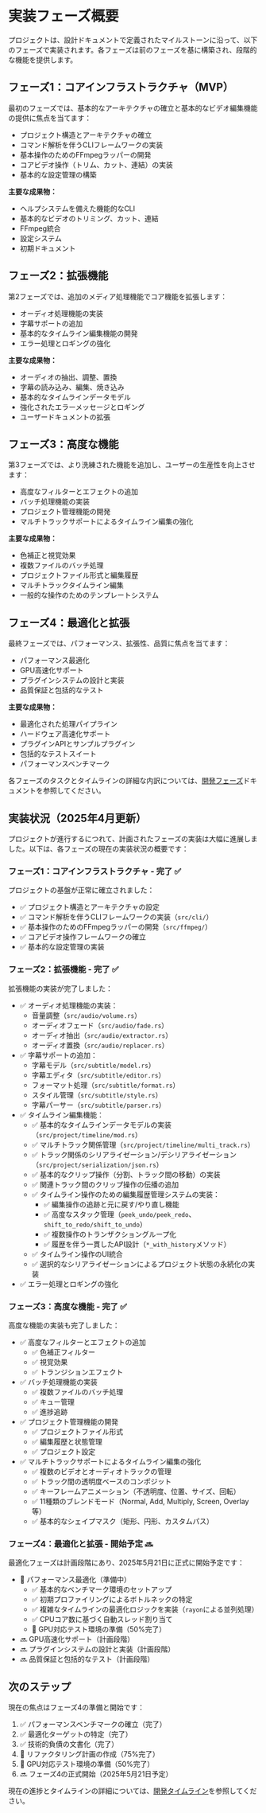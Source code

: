 # 実装フェーズ概要

プロジェクトは、設計ドキュメントで定義されたマイルストーンに沿って、以下のフェーズで実装されます。各フェーズは前のフェーズを基に構築され、段階的な機能を提供します。

## フェーズ1：コアインフラストラクチャ（MVP）

最初のフェーズでは、基本的なアーキテクチャの確立と基本的なビデオ編集機能の提供に焦点を当てます：

- プロジェクト構造とアーキテクチャの確立
- コマンド解析を伴うCLIフレームワークの実装
- 基本操作のためのFFmpegラッパーの開発
- コアビデオ操作（トリム、カット、連結）の実装
- 基本的な設定管理の構築

**主要な成果物：**
- ヘルプシステムを備えた機能的なCLI
- 基本的なビデオのトリミング、カット、連結
- FFmpeg統合
- 設定システム
- 初期ドキュメント

## フェーズ2：拡張機能

第2フェーズでは、追加のメディア処理機能でコア機能を拡張します：

- オーディオ処理機能の実装
- 字幕サポートの追加
- 基本的なタイムライン編集機能の開発
- エラー処理とロギングの強化

**主要な成果物：**
- オーディオの抽出、調整、置換
- 字幕の読み込み、編集、焼き込み
- 基本的なタイムラインデータモデル
- 強化されたエラーメッセージとロギング
- ユーザードキュメントの拡張

## フェーズ3：高度な機能

第3フェーズでは、より洗練された機能を追加し、ユーザーの生産性を向上させます：

- 高度なフィルターとエフェクトの追加
- バッチ処理機能の実装
- プロジェクト管理機能の開発
- マルチトラックサポートによるタイムライン編集の強化

**主要な成果物：**
- 色補正と視覚効果
- 複数ファイルのバッチ処理
- プロジェクトファイル形式と編集履歴
- マルチトラックタイムライン編集
- 一般的な操作のためのテンプレートシステム

## フェーズ4：最適化と拡張

最終フェーズでは、パフォーマンス、拡張性、品質に焦点を当てます：

- パフォーマンス最適化
- GPU高速化サポート
- プラグインシステムの設計と実装
- 品質保証と包括的なテスト

**主要な成果物：**
- 最適化された処理パイプライン
- ハードウェア高速化サポート
- プラグインAPIとサンプルプラグイン
- 包括的なテストスイート
- パフォーマンスベンチマーク

各フェーズのタスクとタイムラインの詳細な内訳については、[開発フェーズ](../開発フェーズ/)ドキュメントを参照してください。

## 実装状況（2025年4月更新）

プロジェクトが進行するにつれて、計画されたフェーズの実装は大幅に進展しました。以下は、各フェーズの現在の実装状況の概要です：

### フェーズ1：コアインフラストラクチャ - 完了 ✅

プロジェクトの基盤が正常に確立されました：

- ✅ プロジェクト構造とアーキテクチャの設定
- ✅ コマンド解析を伴うCLIフレームワークの実装（`src/cli/`）
- ✅ 基本操作のためのFFmpegラッパーの開発（`src/ffmpeg/`）
- ✅ コアビデオ操作フレームワークの確立
- ✅ 基本的な設定管理の実装

### フェーズ2：拡張機能 - 完了 ✅

拡張機能の実装が完了しました：

- ✅ オーディオ処理機能の実装：
  - 音量調整（`src/audio/volume.rs`）
  - オーディオフェード（`src/audio/fade.rs`）
  - オーディオ抽出（`src/audio/extractor.rs`）
  - オーディオ置換（`src/audio/replacer.rs`）
- ✅ 字幕サポートの追加：
  - 字幕モデル（`src/subtitle/model.rs`）
  - 字幕エディタ（`src/subtitle/editor.rs`）
  - フォーマット処理（`src/subtitle/format.rs`）
  - スタイル管理（`src/subtitle/style.rs`）
  - 字幕パーサー（`src/subtitle/parser.rs`）
- ✅ タイムライン編集機能：
  - ✅ 基本的なタイムラインデータモデルの実装（`src/project/timeline/mod.rs`）
  - ✅ マルチトラック関係管理（`src/project/timeline/multi_track.rs`）
  - ✅ トラック関係のシリアライゼーション/デシリアライゼーション（`src/project/serialization/json.rs`）
  - ✅ 基本的なクリップ操作（分割、トラック間の移動）の実装
  - ✅ 関連トラック間のクリップ操作の伝播の追加
  - ✅ タイムライン操作のための編集履歴管理システムの実装：
    - ✅ 編集操作の追跡と元に戻す/やり直し機能
    - ✅ 高度なスタック管理（`peek_undo/peek_redo`、`shift_to_redo/shift_to_undo`）
    - ✅ 複数操作のトランザクショングループ化
    - ✅ 履歴を伴う一貫したAPI設計（`*_with_history`メソッド）
  - ✅ タイムライン操作のUI統合
  - ✅ 選択的なシリアライゼーションによるプロジェクト状態の永続化の実装
- ✅ エラー処理とロギングの強化

### フェーズ3：高度な機能 - 完了 ✅

高度な機能の実装も完了しました：

- ✅ 高度なフィルターとエフェクトの追加
  - ✅ 色補正フィルター
  - ✅ 視覚効果
  - ✅ トランジションエフェクト
- ✅ バッチ処理機能の実装
  - ✅ 複数ファイルのバッチ処理
  - ✅ キュー管理
  - ✅ 進捗追跡
- ✅ プロジェクト管理機能の開発
  - ✅ プロジェクトファイル形式
  - ✅ 編集履歴と状態管理
  - ✅ プロジェクト設定
- ✅ マルチトラックサポートによるタイムライン編集の強化
  - ✅ 複数のビデオとオーディオトラックの管理
  - ✅ トラック間の透明度ベースのコンポジット
  - ✅ キーフレームアニメーション（不透明度、位置、サイズ、回転）
  - ✅ 11種類のブレンドモード（Normal, Add, Multiply, Screen, Overlay等）
  - ✅ 基本的なシェイプマスク（矩形、円形、カスタムパス）

### フェーズ4：最適化と拡張 - 開始予定 🔜

最適化フェーズは計画段階にあり、2025年5月21日に正式に開始予定です：

- 🔄 パフォーマンス最適化（準備中）
  - ✅ 基本的なベンチマーク環境のセットアップ
  - ✅ 初期プロファイリングによるボトルネックの特定
  - ✅ 複雑なタイムラインの最適化ロジックを実装（`rayon`による並列処理）
  - ✅ CPUコア数に基づく自動スレッド割り当て
  - 🔄 GPU対応テスト環境の準備（50%完了）
- 🔜 GPU高速化サポート（計画段階）
- 🔜 プラグインシステムの設計と実装（計画段階）
- 🔜 品質保証と包括的なテスト（計画段階）

## 次のステップ

現在の焦点はフェーズ4の準備と開始です：

1. ✅ パフォーマンスベンチマークの確立（完了）
2. ✅ 最適化ターゲットの特定（完了）
3. ✅ 技術的負債の文書化（完了）
4. 🔄 リファクタリング計画の作成（75%完了）
5. 🔄 GPU対応テスト環境の準備（50%完了）
6. 🔜 フェーズ4の正式開始（2025年5月21日予定）

現在の進捗とタイムラインの詳細については、[開発タイムライン](04_タイムライン.md)を参照してください。 